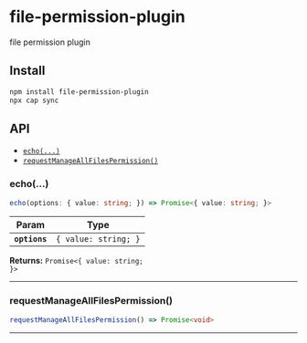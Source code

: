 # file-permission-plugin

file permission plugin

## Install

```bash
npm install file-permission-plugin
npx cap sync
```

## API

<docgen-index>

* [`echo(...)`](#echo)
* [`requestManageAllFilesPermission()`](#requestmanageallfilespermission)

</docgen-index>

<docgen-api>
<!--Update the source file JSDoc comments and rerun docgen to update the docs below-->

### echo(...)

```typescript
echo(options: { value: string; }) => Promise<{ value: string; }>
```

| Param         | Type                            |
| ------------- | ------------------------------- |
| **`options`** | <code>{ value: string; }</code> |

**Returns:** <code>Promise&lt;{ value: string; }&gt;</code>

--------------------


### requestManageAllFilesPermission()

```typescript
requestManageAllFilesPermission() => Promise<void>
```

--------------------

</docgen-api>

